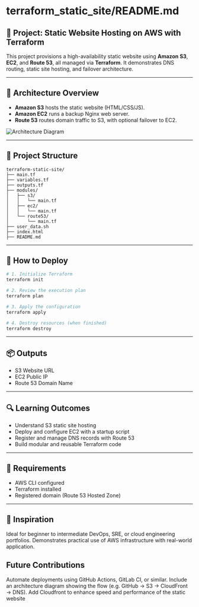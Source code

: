 # terraform_static_site/README.md

## 📌 Project: Static Website Hosting on AWS with Terraform

This project provisions a high-availability static website using **Amazon S3**, **EC2**, and **Route 53**, all managed via **Terraform**. It demonstrates DNS routing, static site hosting, and failover architecture.

---

## 🧱 Architecture Overview

- **Amazon S3** hosts the static website (HTML/CSS/JS).
- **Amazon EC2** runs a backup Nginx web server.
- **Route 53** routes domain traffic to S3, with optional failover to EC2.

![Architecture Diagram](./architecture.png)

---

## 📂 Project Structure

```
terraform-static-site/
├── main.tf
├── variables.tf
├── outputs.tf
├── modules/
│   ├── s3/
│   │   └── main.tf
│   ├── ec2/
│   │   └── main.tf
│   └── route53/
│       └── main.tf
├── user_data.sh
├── index.html
├── README.md
```

---

## 🚀 How to Deploy

```bash
# 1. Initialize Terraform
terraform init

# 2. Review the execution plan
terraform plan

# 3. Apply the configuration
terraform apply

# 4. Destroy resources (when finished)
terraform destroy
```

---

## 📦 Outputs

- S3 Website URL
- EC2 Public IP
- Route 53 Domain Name

---

## 🔍 Learning Outcomes

- Understand S3 static site hosting
- Deploy and configure EC2 with a startup script
- Register and manage DNS records with Route 53
- Build modular and reusable Terraform code

---

## 📘 Requirements

- AWS CLI configured
- Terraform installed
- Registered domain (Route 53 Hosted Zone)

---

## 🧠 Inspiration
Ideal for beginner to intermediate DevOps, SRE, or cloud engineering portfolios. Demonstrates practical use of AWS infrastructure with real-world application.

## Future Contributions
Automate deployments using GitHub Actions, GitLab CI, or similar.
Include an architecture diagram showing the flow (e.g. GitHub → S3 → CloudFront → DNS).
Add Cloudfront to enhance speed and performance of the static website
